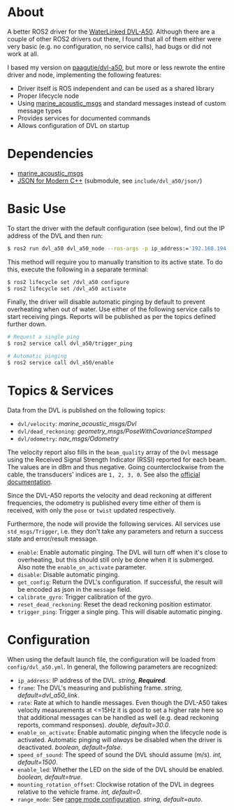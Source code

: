 # About
A better ROS2 driver for the [WaterLinked DVL-A50](https://store.waterlinked.com/product/dvl-a50/). Although there are a couple of other ROS2 drivers out there, I found that all of them either were very basic (e.g. no configuration, no service calls), had bugs or did not work at all. 

I based my version on [paagutie/dvl-a50](https://github.com/paagutie/dvl-a50), but more or less rewrote the entire driver and node, implementing the following features:

- Driver itself is ROS independent and can be used as a shared library
- Proper lifecycle node
- Using [marine_acoustic_msgs](https://github.com/apl-ocean-engineering/marine_msgs/tree/ros2/marine_acoustic_msgs) and standard messages instead of custom message types
- Provides services for documented commands
- Allows configuration of DVL on startup


# Dependencies
- [marine_acoustic_msgs](https://github.com/apl-ocean-engineering/marine_msgs/tree/ros2/marine_acoustic_msgs)
- [JSON for Modern C++](https://github.com/nlohmann/json) (submodule, see `include/dvl_a50/json/`)


# Basic Use
To start the driver with the default configuration (see below), find out the IP address of the DVL and then run:
```bash
$ ros2 run dvl_a50 dvl_a50_node --ros-args -p ip_address:='192.168.194.95'
```

This method will require you to manually transition to its active state. To do this, execute the following in a separate terminal:
```bash
$ ros2 lifecycle set /dvl_a50 configure
$ ros2 lifecycle set /dvl_a50 activate
```

Finally, the driver will disable automatic pinging by default to prevent overheating when out of water. Use either of the following service calls to start receiving pings. Reports will be published as per the topics defined further down.
```bash
# Request a single ping
$ ros2 service call dvl_a50/trigger_ping
```

```bash
# Automatic pinging
$ ros2 service call dvl_a50/enable
```


# Topics & Services
Data from the DVL is published on the following topics:
- `dvl/velocity`: _marine_acoustic_msgs/Dvl_
- `dvl/dead_reckoning`: _geometry_msgs/PoseWithCovarianceStamped_
- `dvl/odometry`: _nav_msgs/Odometry_

The velocity report also fills in the `beam_quality` array of the `Dvl` message using the Received Signal Strength Indicator (RSSI) reported for each beam. The values are in dBm and thus negative. Going counterclockwise from the cable, the transducers' indices are `1, 2, 3, 0`. See also the [official documentation](https://waterlinked.github.io/dvl/dvl-a50/).

Since the DVL-A50 reports the velocity and dead reckoning at different frequencies, the odometry is published every time either of them is received, with only the `pose` or `twist` updated respectively.

Furthermore, the node will provide the following services. All services use `std_msgs/Trigger`, i.e. they don't take any parameters and return a success state and error/result message.
- `enable`: Enable automatic pinging. The DVL will turn off when it's close to overheating, but this should still only be done when it is submerged. Also note the `enable_on_activate` parameter.
- `disable`: Disable automatic pinging.
- `get_config`: Return the DVL's configuration. If successful, the result will be encoded as json in the `message` field.
- `calibrate_gyro`: Trigger calibration of the gyro.
- `reset_dead_reckoning`: Reset the dead reckoning position estimator.
- `trigger_ping`: Trigger a single ping. This will disable automatic pinging.


# Configuration
When using the default launch file, the configuration will be loaded from `config/dvl_a50.yml`. In general, the following parameters are recognized:
- `ip_address`: IP address of the DVL. *string, **Required***.
- `frame`: The DVL's measuring and publishing frame. *string, default=dvl_a50_link*.
- `rate`: Rate at which to handle messages. Even though the DVL-A50 takes velocity measurements at <=15Hz it is good to set a higher rate here so that additional messages can be handled as well (e.g. dead reckoning reports, command responses). *double, default=30.0*.
- `enable_on_activate`: Enable automatic pinging when the lifecycle node is activated. Automatic pinging will *always* be disabled when the driver is deactivated. *boolean, default=false*.
- `speed_of_sound`: The speed of sound the DVL should assume (m/s). *int, default=1500*.
- `enable_led`: Whether the LED on the side of the DVL should be enabled. *boolean, default=true*.
- `mounting_rotation_offset`: Clockwise rotation of the DVL in degrees relative to the vehicle frame. *int, default=0*.
- `range_mode`: See [range mode configuration](https://waterlinked.github.io/dvl/dvl-protocol/#range-mode-configuration). *string, default=auto*.
